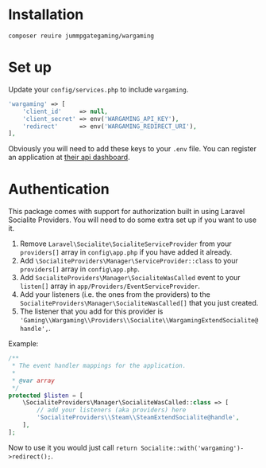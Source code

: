 # Installation

`composer reuire jummpgategaming/wargaming`

# Set up

Update your `config/services.php` to include `wargaming`.

```php
'wargaming' => [
    'client_id'     => null,
    'client_secret' => env('WARGAMING_API_KEY'),
    'redirect'      => env('WARGAMING_REDIRECT_URI'),
],
```

Obviously you will need to add these keys to your `.env` file.  You can register an application at 
[their api dashboard](https://developers.wargaming.net/applications/).

# Authentication

This package comes with support for authorization built in using Laravel Socialite Providers. You will need to do some 
extra set up if you want to use it.

1. Remove `Laravel\Socialite\SocialiteServiceProvider` from your `providers[]` array in `config\app.php` if you have 
added it already.
1. Add `\SocialiteProviders\Manager\ServiceProvider::class` to your `providers[]` array in `config\app.php`.
1. Add `SocialiteProviders\Manager\SocialiteWasCalled` event to your `listen[]` array in 
`app/Providers/EventServiceProvider`.
1. Add your listeners (i.e. the ones from the providers) to the `SocialiteProviders\Manager\SocialiteWasCalled[]` that 
you just created.
1. The listener that you add for this provider is 
`'Gaming\\Wargaming\\Providers\\Socialite\\WargamingExtendSocialite@handle',`.

Example:
```php
/**
 * The event handler mappings for the application.
 *
 * @var array
 */
protected $listen = [
    \SocialiteProviders\Manager\SocialiteWasCalled::class => [
        // add your listeners (aka providers) here
        'SocialiteProviders\\Steam\\SteamExtendSocialite@handle',
    ],
];
```

Now to use it you would just call `return Socialite::with('wargaming')->redirect();`.
